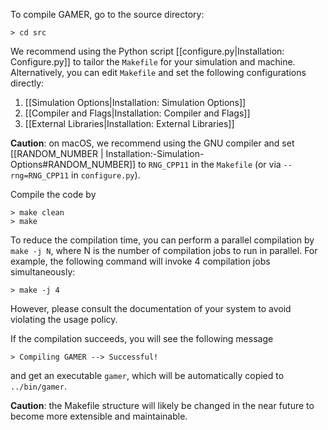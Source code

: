 To compile GAMER, go to the source directory:

    > cd src

We recommend using the Python script
[[configure.py|Installation: Configure.py]]
to tailor the `Makefile` for your simulation and machine. Alternatively, you can
edit `Makefile` and set the following configurations directly:
1. [[Simulation Options|Installation: Simulation Options]]
2. [[Compiler and Flags|Installation: Compiler and Flags]]
3. [[External Libraries|Installation: External Libraries]]

**Caution**: on macOS, we recommend using the GNU compiler and set
[[RANDOM_NUMBER | Installation:-Simulation-Options#RANDOM_NUMBER]] to `RNG_CPP11`
in the `Makefile` (or via `--rng=RNG_CPP11` in `configure.py`).

Compile the code by

    > make clean
    > make

To reduce the compilation time, you can perform a parallel
compilation by `make -j N`, where N is the number of compilation
jobs to run in parallel. For example, the following command will
invoke 4 compilation jobs simultaneously:

    > make -j 4

However, please consult the documentation of your system to avoid
violating the usage policy.

If the compilation succeeds, you will see the following message

    > Compiling GAMER --> Successful!

and get an executable `gamer`, which will be automatically copied
to `../bin/gamer`.

**Caution**: the Makefile structure will likely be changed in the
near future to become more extensible and maintainable.